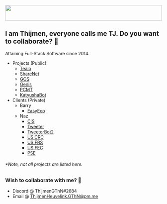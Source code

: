 <img src="https://i.imgur.com/Xt4TDXF.jpg" height="50" width="100%" />

## I am Thijmen, everyone calls me TJ. Do you want to collaborate? 👋
Attaining Full-Stack Software since 2014.

* Projects (Public)
  * [Tealo](https://github.com/ThijmenGThN/Tealo)
  * [ShareNet](https://github.com/ThijmenGThN/ShareNet)
  * [GOS](https://github.com/ThijmenGThN/GOS)
  * [Genis](https://github.com/ThijmenGThN/Genis)
  * [PCMT](https://github.com/ThijmenGThN/PCMT)
  * [KatyushaBot](https://github.com/ThijmenGThN/KatyushaBot)
* Clients (Private)
  * Barry
    * [EasyEco](https://github.com/ThijmenGThN/EasyEco)
  * Naz
    * [CIS](https://github.com/ThijmenGThN/CIS)
    * [Tweeter](https://github.com/ThijmenGThN/Tweeter)
    * [TweeterBot2](https://github.com/ThijmenGThN/TweeterBot2)
    * [US.CRC](https://github.com/ThijmenGThN/US.CRC)
    * [US.FRS](https://github.com/ThijmenGThN/US.FRS)
    * [US.FEC](https://github.com/ThijmenGThN/US.FEC)
    * [PSE](https://github.com/ThijmenGThN/PSE)
    
###### *Note, not all projects are listed here.

### Wish to collaborate with me? 👏
- Discord @ ThijmenGThN#2684
- Email @ ThijmenHeuvelink.GThN@pm.me
